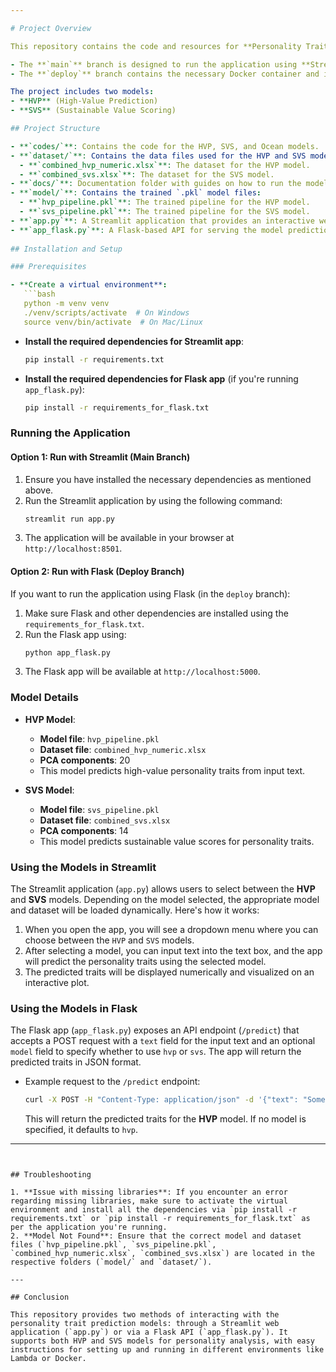 ```yaml
---

# Project Overview

This repository contains the code and resources for **Personality Trait Analysis** using the **HVP**, **SVS**, and **Ocean** models. It includes instructions for running the application using either **Lambda** or **Docker containers**. 

- The **`main`** branch is designed to run the application using **Streamlit**, providing an interactive web interface.
- The **`deploy`** branch contains the necessary Docker container and its relevant dependencies to run the application.

The project includes two models:
- **HVP** (High-Value Prediction)
- **SVS** (Sustainable Value Scoring)

## Project Structure

- **`codes/`**: Contains the code for the HVP, SVS, and Ocean models.
- **`dataset/`**: Contains the data files used for the HVP and SVS models:
  - **`combined_hvp_numeric.xlsx`**: The dataset for the HVP model.
  - **`combined_svs.xlsx`**: The dataset for the SVS model.
- **`docs/`**: Documentation folder with guides on how to run the models using Lambda or Docker containers.
- **`model/`**: Contains the trained `.pkl` model files:
  - **`hvp_pipeline.pkl`**: The trained pipeline for the HVP model.
  - **`svs_pipeline.pkl`**: The trained pipeline for the SVS model.
- **`app.py`**: A Streamlit application that provides an interactive web interface for running the models. This can be launched using Streamlit.
- **`app_flask.py`**: A Flask-based API for serving the model predictions, supporting both HVP and SVS models.
  
## Installation and Setup

### Prerequisites

- **Create a virtual environment**:
   ```bash
   python -m venv venv
   ./venv/scripts/activate  # On Windows
   source venv/bin/activate  # On Mac/Linux
   ```

- **Install the required dependencies for Streamlit app**:
   ```bash
   pip install -r requirements.txt
   ```

- **Install the required dependencies for Flask app** (if you're running `app_flask.py`):
   ```bash
   pip install -r requirements_for_flask.txt
   ```

### Running the Application

#### Option 1: Run with Streamlit (Main Branch)

1. Ensure you have installed the necessary dependencies as mentioned above.
2. Run the Streamlit application by using the following command:
   ```bash
   streamlit run app.py
   ```
3. The application will be available in your browser at `http://localhost:8501`.

#### Option 2: Run with Flask (Deploy Branch)

If you want to run the application using Flask (in the `deploy` branch):
1. Make sure Flask and other dependencies are installed using the `requirements_for_flask.txt`.
2. Run the Flask app using:
   ```bash
   python app_flask.py
   ```
3. The Flask app will be available at `http://localhost:5000`.

### Model Details

- **HVP Model**:
  - **Model file**: `hvp_pipeline.pkl`
  - **Dataset file**: `combined_hvp_numeric.xlsx`
  - **PCA components**: 20
  - This model predicts high-value personality traits from input text.
  
- **SVS Model**:
  - **Model file**: `svs_pipeline.pkl`
  - **Dataset file**: `combined_svs.xlsx`
  - **PCA components**: 14
  - This model predicts sustainable value scores for personality traits.

### Using the Models in Streamlit

The Streamlit application (`app.py`) allows users to select between the **HVP** and **SVS** models. Depending on the model selected, the appropriate model and dataset will be loaded dynamically. Here's how it works:

1. When you open the app, you will see a dropdown menu where you can choose between the `HVP` and `SVS` models.
2. After selecting a model, you can input text into the text box, and the app will predict the personality traits using the selected model.
3. The predicted traits will be displayed numerically and visualized on an interactive plot.

### Using the Models in Flask

The Flask app (`app_flask.py`) exposes an API endpoint (`/predict`) that accepts a POST request with a `text` field for the input text and an optional `model` field to specify whether to use `hvp` or `svs`. The app will return the predicted traits in JSON format.

- Example request to the `/predict` endpoint:
  ```bash
  curl -X POST -H "Content-Type: application/json" -d '{"text": "Some input text", "model": "hvp"}' http://localhost:5000/predict
  ```
  This will return the predicted traits for the **HVP** model. If no model is specified, it defaults to `hvp`.

---
```


## Troubleshooting

1. **Issue with missing libraries**: If you encounter an error regarding missing libraries, make sure to activate the virtual environment and install all the dependencies via `pip install -r requirements.txt` or `pip install -r requirements_for_flask.txt` as per the application you're running.
2. **Model Not Found**: Ensure that the correct model and dataset files (`hvp_pipeline.pkl`, `svs_pipeline.pkl`, `combined_hvp_numeric.xlsx`, `combined_svs.xlsx`) are located in the respective folders (`model/` and `dataset/`).

---

## Conclusion

This repository provides two methods of interacting with the personality trait prediction models: through a Streamlit web application (`app.py`) or via a Flask API (`app_flask.py`). It supports both HVP and SVS models for personality analysis, with easy instructions for setting up and running in different environments like Lambda or Docker.

